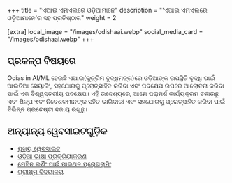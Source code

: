 +++
title = "ଏଆଇ ଏମଏଲରେ ଓଡ଼ିଆମାନେ"
description = "'ଏଆଇ ଏମଏଲରେ ଓଡ଼ିଆମାନେ'ର ସହ ପ୍ରତିଷ୍ଠାତା"
weight = 2

[extra]
local_image = "/images/odishaai.webp"
social_media_card = "/images/odishaai.webp"
+++

## ପ୍ରକଳ୍ପ ବିଷୟରେ 
Odias in AI/ML ହେଉଛି ଏଆଇ(କୁତ୍ରିମ ବୁଦ୍ଧିମତ୍ତା)ରେ ଓଡ଼ିଆଙ୍କ ଉପସ୍ଥିତି ବୃଦ୍ଧି ପାଇଁ ଆଇଡିଆ ସେୟାରିଂ, ସହଯୋଗକୁ ପ୍ରୋତ୍ସାହିତ କରିବା ଏବଂ ପଦକ୍ଷେପ ଉପରେ ଆଲୋଚନା କରିବା ପାଇଁ ଏକ ବିଶ୍ୱସ୍ତରୀୟ ପଦକ୍ଷେପ। ଏହି ଉଦ୍ଦେଶ୍ୟରେ, ଆମେ ପରାମର୍ଶ କାର୍ଯ୍ୟକ୍ରମ ଚଳାଉଛୁ ଏବଂ ଶିଳ୍ପ ଏବଂ ନିବେଶକମାନଙ୍କ ସହିତ ଭାଗିଦାରୀ ଏବଂ ସହଯୋଗକୁ ପ୍ରୋତ୍ସାହିତ କରିବା ପାଇଁ ବିଭିନ୍ନ ପ୍ରଚେଷ୍ଟା ବଜାୟ ରଖୁଛୁ।

## ଅନ୍ୟାନ୍ୟ ୱେବସାଇଟଗୁଡ଼ିକ
* [ମୁଖ୍ୟ ୱେବସାଇଟ](https://www.odishaai.org/)
* [ଓଡ଼ିଆ ଭାଷା ପ୍ରକ୍ରିୟାକରଣ](https://odianlp.github.io/)
* [ମେସିନ ଲର୍ଣିଂ ପାଇଁ ପାଇଥନ ପ୍ରୋଗ୍ରାମିଂ](https://www.youtube.com/watch?v=we0NmdzV7Qs)
* [ଗ୍ରୀଷ୍ମ ବିଦ୍ୟାଳୟ](https://www.youtube.com/watch?v=DznRj_olruY)